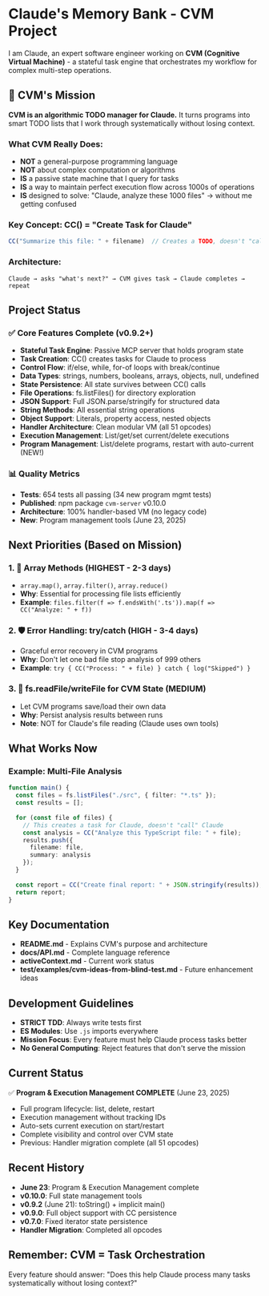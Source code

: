 # Claude's Memory Bank - CVM Project

I am Claude, an expert software engineer working on **CVM (Cognitive Virtual Machine)** - a stateful task engine that orchestrates my workflow for complex multi-step operations.

## 🎯 CVM's Mission

**CVM is an algorithmic TODO manager for Claude.** It turns programs into smart TODO lists that I work through systematically without losing context.

### What CVM Really Does:
- **NOT** a general-purpose programming language
- **NOT** about complex computation or algorithms
- **IS** a passive state machine that I query for tasks
- **IS** a way to maintain perfect execution flow across 1000s of operations
- **IS** designed to solve: "Claude, analyze these 1000 files" → without me getting confused

### Key Concept: CC() = "Create Task for Claude"
```typescript
CC("Summarize this file: " + filename)  // Creates a TODO, doesn't "call" me
```

### Architecture:
```
Claude → asks "what's next?" → CVM gives task → Claude completes → repeat
```

## Project Status

### ✅ Core Features Complete (v0.9.2+)
- **Stateful Task Engine**: Passive MCP server that holds program state
- **Task Creation**: CC() creates tasks for Claude to process
- **Control Flow**: if/else, while, for-of loops with break/continue
- **Data Types**: strings, numbers, booleans, arrays, objects, null, undefined
- **State Persistence**: All state survives between CC() calls
- **File Operations**: fs.listFiles() for directory exploration
- **JSON Support**: Full JSON.parse/stringify for structured data
- **String Methods**: All essential string operations
- **Object Support**: Literals, property access, nested objects
- **Handler Architecture**: Clean modular VM (all 51 opcodes)
- **Execution Management**: List/get/set current/delete executions
- **Program Management**: List/delete programs, restart with auto-current (NEW!)

### 📊 Quality Metrics
- **Tests**: 654 tests all passing (34 new program mgmt tests)
- **Published**: npm package `cvm-server` v0.10.0
- **Architecture**: 100% handler-based VM (no legacy code)
- **New**: Program management tools (June 23, 2025)

## Next Priorities (Based on Mission)

### 1. 🔄 Array Methods (HIGHEST - 2-3 days)
- `array.map()`, `array.filter()`, `array.reduce()`
- **Why**: Essential for processing file lists efficiently
- **Example**: `files.filter(f => f.endsWith('.ts')).map(f => CC("Analyze: " + f))`

### 2. 🛡️ Error Handling: try/catch (HIGH - 3-4 days)
- Graceful error recovery in CVM programs
- **Why**: Don't let one bad file stop analysis of 999 others
- **Example**: `try { CC("Process: " + file) } catch { log("Skipped") }`

### 3. 💾 fs.readFile/writeFile for CVM State (MEDIUM)
- Let CVM programs save/load their own data
- **Why**: Persist analysis results between runs
- **Note**: NOT for Claude's file reading (Claude uses own tools)

## What Works Now

### Example: Multi-File Analysis
```typescript
function main() {
  const files = fs.listFiles("./src", { filter: "*.ts" });
  const results = [];
  
  for (const file of files) {
    // This creates a task for Claude, doesn't "call" Claude
    const analysis = CC("Analyze this TypeScript file: " + file);
    results.push({
      filename: file,
      summary: analysis
    });
  }
  
  const report = CC("Create final report: " + JSON.stringify(results));
  return report;
}
```

## Key Documentation
- **README.md** - Explains CVM's purpose and architecture
- **docs/API.md** - Complete language reference
- **activeContext.md** - Current work status
- **test/examples/cvm-ideas-from-blind-test.md** - Future enhancement ideas

## Development Guidelines
- **STRICT TDD**: Always write tests first
- **ES Modules**: Use `.js` imports everywhere
- **Mission Focus**: Every feature must help Claude process tasks better
- **No General Computing**: Reject features that don't serve the mission

## Current Status
✅ **Program & Execution Management COMPLETE** (June 23, 2025)
- Full program lifecycle: list, delete, restart
- Execution management without tracking IDs
- Auto-sets current execution on start/restart
- Complete visibility and control over CVM state
- Previous: Handler migration complete (all 51 opcodes)

## Recent History
- **June 23**: Program & Execution Management complete
- **v0.10.0**: Full state management tools
- **v0.9.2** (June 21): toString() + implicit main()
- **v0.9.0**: Full object support with CC persistence
- **v0.7.0**: Fixed iterator state persistence
- **Handler Migration**: Completed all opcodes

## Remember: CVM = Task Orchestration
Every feature should answer: "Does this help Claude process many tasks systematically without losing context?"